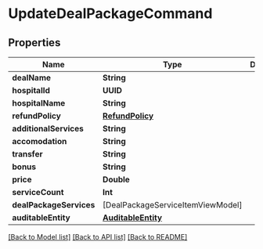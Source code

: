 # UpdateDealPackageCommand

## Properties
Name | Type | Description | Notes
------------ | ------------- | ------------- | -------------
**dealName** | **String** |  | [optional] 
**hospitalId** | **UUID** |  | [optional] 
**hospitalName** | **String** |  | [optional] 
**refundPolicy** | [**RefundPolicy**](RefundPolicy.md) |  | [optional] 
**additionalServices** | **String** |  | [optional] 
**accomodation** | **String** |  | [optional] 
**transfer** | **String** |  | [optional] 
**bonus** | **String** |  | [optional] 
**price** | **Double** |  | [optional] 
**serviceCount** | **Int** |  | [optional] 
**dealPackageServices** | [DealPackageServiceItemViewModel] |  | [optional] 
**auditableEntity** | [**AuditableEntity**](AuditableEntity.md) |  | [optional] 

[[Back to Model list]](../README.md#documentation-for-models) [[Back to API list]](../README.md#documentation-for-api-endpoints) [[Back to README]](../README.md)


